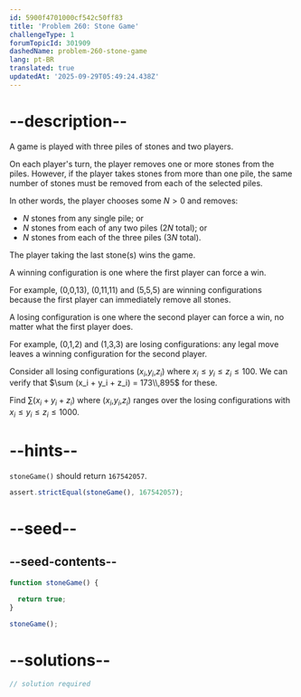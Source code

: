 ```yaml
---
id: 5900f4701000cf542c50ff83
title: 'Problem 260: Stone Game'
challengeType: 1
forumTopicId: 301909
dashedName: problem-260-stone-game
lang: pt-BR
translated: true
updatedAt: '2025-09-29T05:49:24.438Z'
---
```


# --description--

A game is played with three piles of stones and two players.

On each player's turn, the player removes one or more stones from the piles. However, if the player takes stones from more than one pile, the same number of stones must be removed from each of the selected piles.

In other words, the player chooses some $N > 0$ and removes:

- $N$ stones from any single pile; or
- $N$ stones from each of any two piles ($2N$ total); or
- $N$ stones from each of the three piles ($3N$ total).

The player taking the last stone(s) wins the game.

A winning configuration is one where the first player can force a win.

For example, (0,0,13), (0,11,11) and (5,5,5) are winning configurations because the first player can immediately remove all stones.

A losing configuration is one where the second player can force a win, no matter what the first player does.

For example, (0,1,2) and (1,3,3) are losing configurations: any legal move leaves a winning configuration for the second player.

Consider all losing configurations ($x_i$,$y_i$,$z_i$) where $x_i ≤ y_i ≤ z_i ≤ 100$. We can verify that $\sum (x_i + y_i + z_i) = 173\\,895$ for these.

Find $\sum (x_i + y_i + z_i)$ where ($x_i$,$y_i$,$z_i$) ranges over the losing configurations with $x_i ≤ y_i ≤ z_i ≤ 1000$.

# --hints--

`stoneGame()` should return `167542057`.

```js
assert.strictEqual(stoneGame(), 167542057);
```

# --seed--

## --seed-contents--

```js
function stoneGame() {

  return true;
}

stoneGame();
```

# --solutions--

```js
// solution required
```
